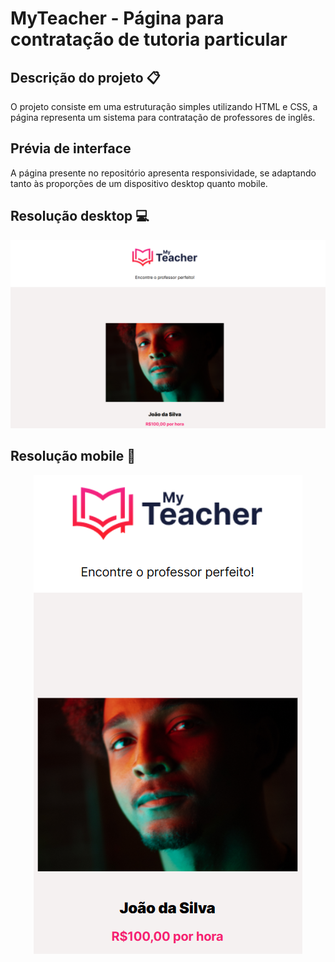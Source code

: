 # MyTeacher - Página para contratação de tutoria particular

## Descrição do projeto 📋
O projeto consiste em uma estruturação simples utilizando HTML e CSS, a página representa um sistema para contratação de professores de inglês.

## Prévia de interface
A página presente no repositório apresenta responsividade, se adaptando tanto às proporções de um dispositivo desktop quanto mobile.

## Resolução desktop 💻
![Visualização da página em resolução desktop](https://github.com/thenamesgiu/MyTeacher-TreinaWeb/blob/main/previews/desktopprev.PNG)


## Resolução mobile 📱
<p align="center">
  <img src="https://github.com/thenamesgiu/MyTeacher-TreinaWeb/blob/main/previews/mobileprev.PNG">
</p>

